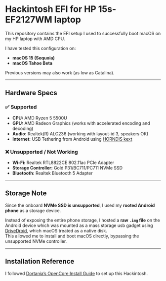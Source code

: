 # Hackintosh EFI for HP 15s-EF2127WM laptop 

This repository contains the EFI setup I used to successfully boot macOS on my HP laptop with AMD CPU.

I have tested this configuration on:

- **macOS 15 (Sequoia)**
- **macOS Tahoe Beta**

Previous versions may also work (as low as Catalina).

---

## Hardware Specs

### ✅ Supported
- **CPU:** AMD Ryzen 5 5500U  
- **GPU:** AMD Radeon Graphics (works with accelerated encoding and decoding)  
- **Audio:** Realtek(R) ALC236 (working with layout-id 3, speakers OK)  
- **Internet:** USB Tethering from Android using [HORNDIS kext](./EFI/OC/Kexts/HoRNDIS.kext/)
### ❌ Unsupported / Not Working
- **Wi-Fi:** Realtek RTL8822CE 802.11ac PCIe Adapter  
- **Storage Controller:** Gold P31/BC711/PC711 NVMe SSD  
- **Bluetooth:** Realtek Bluetooth 5 Adapter  

---

## Storage Note

Since the onboard **NVMe SSD is unsupported**, I used my **rooted Android phone** as a storage device.  

Instead of exposing the entire phone storage, I hosted a **raw `.img` file** on the Android device which was mounted as a mass storage usb gadget using [DriveDroid](http://softwarebakery.com/projects/drivedroid), which macOS treated as a native disk.  
This allowed me to install and boot macOS directly, bypassing the unsupported NVMe controller.  

---

## Installation Reference

I followed [Dortania’s OpenCore Install Guide](https://dortania.github.io/OpenCore-Install-Guide/) to set up this Hackintosh.  
